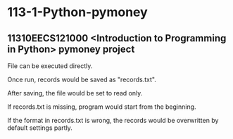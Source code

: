 # 113-1-Python-pymoney
11310EECS121000 &lt;Introduction to Programming in Python> pymoney project
-

File can be executed directly.

Once run, records would be saved as "records.txt".

After saving, the file would be set to read only.

If records.txt is missing, program would start from the beginning.

If the format in records.txt is wrong, the records would be overwritten by default settings partly.
